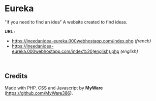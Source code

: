 # Eureka

"If you need to find an idea" 
A website created to find ideas.

**URL :** 
  - https://ineedanidea-eureka.000webhostapp.com/index.php _(french)_ 
  - https://ineedanidea-eureka.000webhostapp.com/index%20(english).php _(english)_

<br>

Credits
-----------------

Made with PHP, CSS and Javascript by **MyWare** (https://github.com/MyWare386).

